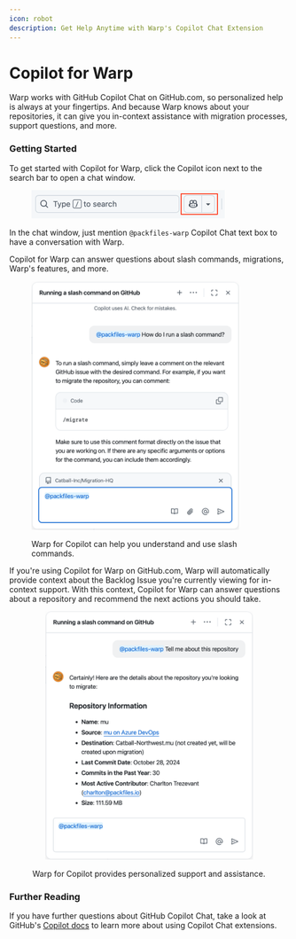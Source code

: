 ```yaml
---
icon: robot
description: Get Help Anytime with Warp's Copilot Chat Extension
---
```


# Copilot for Warp

Warp works with GitHub Copilot Chat on GitHub.com, so personalized help is always at your fingertips. And because Warp knows about your repositories, it can give you in-context assistance with migration processes, support questions, and more.

### Getting Started

To get started with Copilot for Warp, click the Copilot icon next to the search bar to open a chat window.

<div data-full-width="true"><figure><img src="../../.gitbook/assets/image (7) (1) (1) (1) (1).png" alt="" width="349"><figcaption></figcaption></figure></div>

In the chat window, just mention `@packfiles-warp` Copilot Chat text box to have a conversation with Warp.&#x20;

Copilot for Warp can answer questions about slash commands, migrations, Warp's features, and more.&#x20;

<figure><img src="../../.gitbook/assets/image (1) (2).png" alt="Warp for Copilot can help you understand and use slash commands." width="375"><figcaption><p>Warp for Copilot can help you understand and use slash commands.</p></figcaption></figure>

If you're using Copilot for Warp on GitHub.com, Warp will automatically provide context about the Backlog Issue you're currently viewing for in-context support. With this context, Copilot for Warp can answer questions about a repository and recommend the next actions you should take.

<div align="center"><figure><img src="../../.gitbook/assets/image (2) (2).png" alt="" width="375"><figcaption><p>Warp for Copilot provides personalized support and assistance. </p></figcaption></figure></div>

### Further Reading

If you have further questions about GitHub Copilot Chat, take a look at GitHub's [Copilot docs](https://pack.fm/using-copilot-extensions) to learn more about using Copilot Chat extensions.
